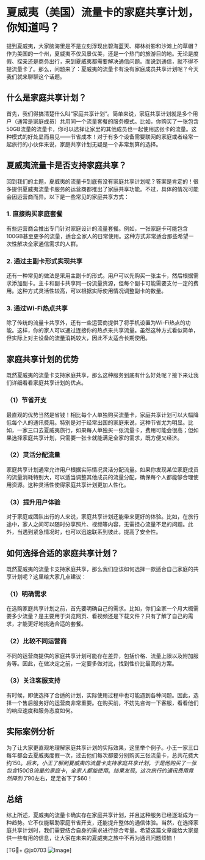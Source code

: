 # 夏威夷（美国）流量卡的家庭共享计划，你知道吗？

提到夏威夷，大家脑海里是不是立刻浮现出碧海蓝天、椰林树影和沙滩上的草帽？作为美国的一个州，夏威夷不仅风景优美，还是一个热门的旅游目的地。无论是度假、探亲还是商务出行，来到夏威夷都需要解决通信问题。而说到通信，就不得不提流量卡了。那么，问题来了：夏威夷的流量卡有没有家庭成员共享计划呢？今天我们就来聊聊这个话题。

## 什么是家庭共享计划？

首先，我们得搞清楚什么叫“家庭共享计划”。简单来说，家庭共享计划就是多个用户（通常是家庭成员）共用同一个流量套餐的服务模式。比如，你购买了一张包含50GB流量的流量卡，你可以选择让家里的其他成员也一起使用这张卡的流量。这种模式的好处显而易见——节省成本！对于有多个设备需要联网的家庭或者经常一起旅行的小伙伴来说，家庭共享计划无疑是一个非常划算的选择。

## 夏威夷流量卡是否支持家庭共享？

回到我们的主题，夏威夷的流量卡到底有没有家庭共享计划呢？答案是肯定的！很多提供夏威夷流量卡服务的运营商都推出了家庭共享功能。不过，具体的情况可能会因运营商而异。以下是一些常见的家庭共享方式：

### 1. **直接购买家庭套餐**
有些运营商会推出专门针对家庭设计的流量套餐。例如，一张家庭卡可能包含100GB甚至更多的流量，适合全家人的日常使用。这种方式非常适合那些希望一次性解决全家通信需求的人群。

### 2. **通过主副卡形式实现共享**
还有一种常见的做法是采用主副卡的形式。用户可以先购买一张主卡，然后根据需求添加副卡。主卡和副卡共享同一份流量资源，但每个副卡可能需要支付一定的费用。这种方式灵活性较高，可以根据实际使用情况调整副卡的数量。

### 3. **通过Wi-Fi热点共享**
除了传统的流量卡共享外，还有一些运营商提供了将手机设置为Wi-Fi热点的功能。这样，你的家人可以通过连接你的热点来共享流量。虽然这种方式看似简单，但实际上对主设备的流量消耗较大，因此不太适合长期使用。

## 家庭共享计划的优势

既然夏威夷的流量卡支持家庭共享，那么这种服务到底有什么好处呢？接下来让我们详细看看家庭共享计划的优点。

### （1）节省开支
最直观的优势当然是省钱！相比每个人单独购买流量卡，家庭共享计划可以大幅降低每个人的通讯费用。特别是对于经常出国的家庭来说，这种节省尤为明显。比如，一家三口去夏威夷旅行，如果每人单独买一张流量卡，费用可能会很高；但如果选择家庭共享计划，只需要一张卡就能满足全家的需求，既方便又经济。

### （2）灵活分配流量
家庭共享计划通常允许用户根据实际情况灵活分配流量。如果你发现某位家庭成员的流量消耗特别大，可以适当调整其他成员的流量分配，确保每个人都能够合理使用资源。这种灵活性使得家庭共享计划更加人性化。

### （3）提升用户体验
对于家庭或团队出行的人来说，家庭共享计划还能带来更好的体验。比如，在旅行途中，家人之间可以随时分享照片、视频等内容，无需担心流量不足的问题。此外，当遇到紧急情况时，也可以迅速联系到彼此，提高了安全性。

## 如何选择合适的家庭共享计划？

既然夏威夷的流量卡支持家庭共享，那么我们应该如何选择一款适合自己家庭的共享计划呢？这里给大家几点建议：

### （1）明确需求
在选购家庭共享计划之前，首先要明确自己的需求。比如，你们全家一个月大概需要多少流量？是主要用于浏览网页、看视频还是下载文件？只有了解了自己的需求，才能更好地挑选合适的套餐。

### （2）比较不同运营商
不同的运营商提供的家庭共享计划可能存在差异，包括价格、流量上限以及附加服务等。因此，在做决定之前，一定要多做对比，找到性价比最高的方案。

### （3）关注客服支持
有时候，即使选择了合适的计划，实际使用过程中也可能遇到各种问题。因此，选择一个售后服务好的运营商非常重要。在购买前，不妨先咨询一下客服，看看他们的响应速度和服务态度如何。

## 实际案例分析

为了让大家更直观地理解家庭共享计划的实际效果，这里举个例子。小王一家三口每年都会去夏威夷度假一次，过去他们每次都要分别购买三张流量卡，总共花费大约$150。后来，小王了解到夏威夷的流量卡支持家庭共享计划，于是他购买了一张包含150GB流量的家庭卡，全家人都能使用。结果发现，这次旅行的通讯费用竟然降到了$90左右，足足省下了$60！

## 总结

综上所述，夏威夷的流量卡确实存在家庭共享计划，并且这种服务已经逐渐成为一种趋势。它不仅能帮助家庭节省开支，还能提升整体的通信体验。当然，在选择家庭共享计划时，我们需要结合自身的需求进行综合考量。希望这篇文章能给大家提供一些有用的信息，让大家在未来的夏威夷之旅中不再为通讯问题烦恼！

[TG💪+ @jx0703 ![Image](https://github.com/user-attachments/assets/dbca1d08-cadb-493c-b0ec-ad6f7a83f270)]